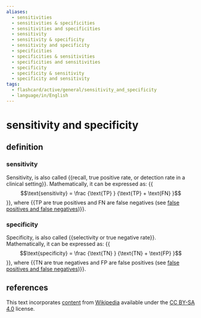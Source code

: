 ```yaml
---
aliases:
  - sensitivities
  - sensitivities & specificities
  - sensitivities and specificities
  - sensitivity
  - sensitivity & specificity
  - sensitivity and specificity
  - specificities
  - specificities & sensitivities
  - specificities and sensitivities
  - specificity
  - specificity & sensitivity
  - specificity and sensitivity
tags:
  - flashcard/active/general/sensitivity_and_specificity
  - language/in/English
---
```


# sensitivity and specificity

## definition

### sensitivity

Sensitivity, is also called {{recall, true positive rate, or detection rate in a clinical setting}}. Mathematically, it can be expressed as: {{$$\text{sensitivity} = \frac {\text{TP} } {\text{TP} + \text{FN} }$$}}, where {{TP are true positives and FN are false negatives (see [false positives and false negatives](false%20positives%20and%20false%20negatives.md))}}. <!--SR:!2024-09-05,51,250!2024-09-11,68,310!2025-02-19,189,310-->

### specificity

Specificity, is also called {{selectivity or true negative rate}}. Mathematically, it can be expressed as: {{$$\text{specificity} = \frac {\text{TN} } {\text{TN} + \text{FP} }$$}}, where {{TN are true negatives and FP are false positives (see [false positives and false negatives](false%20positives%20and%20false%20negatives.md))}}. <!--SR:!2024-12-07,121,290!2024-09-10,68,310!2024-11-12,108,290-->

## references

This text incorporates [content](https://en.wikipedia.org/wiki/sensitivity_and_specificity) from [Wikipedia](Wikipedia.md) available under the [CC BY-SA 4.0](https://creativecommons.org/licenses/by-sa/4.0/) license.
